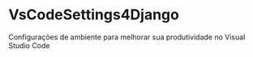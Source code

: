 # VsCodeSettings4Django
Configurações de ambiente para melhorar sua produtividade no Visual Studio Code
